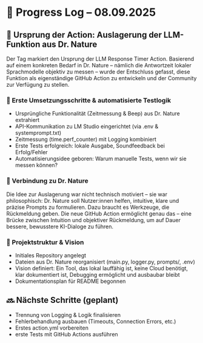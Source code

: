 # 📓 Progress Log – 08.09.2025
## 🔧 Ursprung der Action: Auslagerung der LLM-Funktion aus Dr. Nature
Der Tag markiert den Ursprung der LLM Response Timer Action. Basierend auf einem konkreten Bedarf in Dr. Nature – nämlich die Antwortzeit lokaler Sprachmodelle objektiv zu messen – wurde der Entschluss gefasst, diese Funktion als eigenständige GitHub Action zu entwickeln und der Community zur Verfügung zu stellen.
### 🧪 Erste Umsetzungsschritte & automatisierte Testlogik
- Ursprüngliche Funktionalität (Zeitmessung & Beep) aus Dr. Nature extrahiert
- API-Kommunikation zu LM Studio eingerichtet (via .env & systemprompt.txt)
- Zeitmessung (time.perf_counter) mit Logging kombiniert
- Erste Tests erfolgreich: lokale Ausgabe, Soundfeedback bei Erfolg/Fehler
- Automatisierungsidee geboren: Warum manuelle Tests, wenn wir sie messen können?


### 🌿 Verbindung zu Dr. Nature
Die Idee zur Auslagerung war nicht technisch motiviert – sie war philosophisch:
Dr. Nature soll Nutzer:innen helfen, intuitive, klare und präzise Prompts zu formulieren. Dazu braucht es Werkzeuge, die Rückmeldung geben. Die neue GitHub Action ermöglicht genau das – eine Brücke zwischen Intuition und objektiver Rückmeldung, um auf Dauer bessere, bewusstere KI-Dialoge zu führen.
### 🧠 Projektstruktur & Vision
- Initiales Repository angelegt
- Dateien aus Dr. Nature reorganisiert (main.py, logger.py, prompts/, .env)
- Vision definiert: Ein Tool, das lokal lauffähig ist, keine Cloud benötigt, klar dokumentiert ist, Debugging ermöglicht und ausbaubar bleibt
- Dokumentationsplan für README begonnen


## 🔜 Nächste Schritte (geplant)
- Trennung von Logging & Logik finalisieren
- Fehlerbehandlung ausbauen (Timeouts, Connection Errors, etc.)
- Erstes action.yml vorbereiten
- erste Tests mit GitHub Actions ausführen